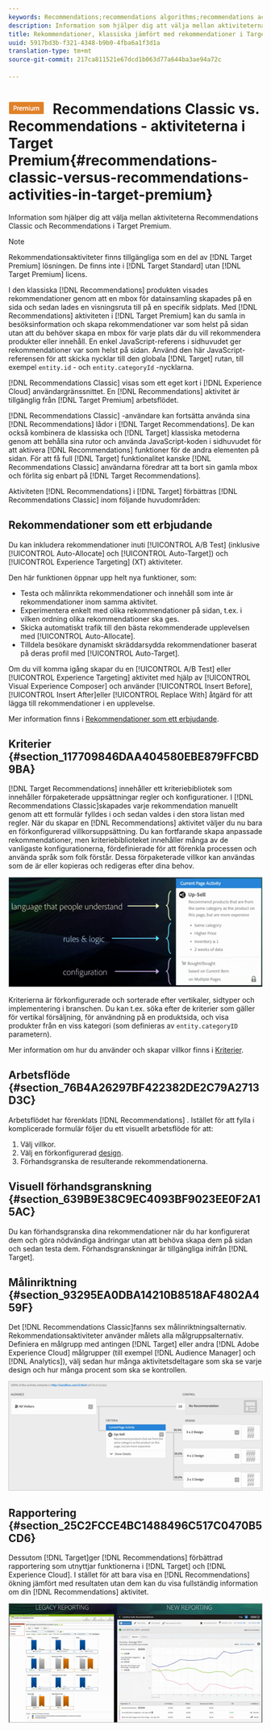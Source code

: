 ```yaml
---
keywords: Recommendations;recommendations algorithms;recommendations activity;recommendations classic
description: Information som hjälper dig att välja mellan aktiviteterna Recommendations Classic och Recommendations i Target Premium.
title: Rekommendationer, klassiska jämfört med rekommendationer i Target Premium
uuid: 5917bd3b-f321-4348-b9b0-4fba6a1f3d1a
translation-type: tm+mt
source-git-commit: 217ca811521e67dcd1b063d77a644ba3ae94a72c

---
```



# ![PREMIUM](/help/assets/premium.png) Recommendations Classic vs. Recommendations - aktiviteterna i Target Premium{#recommendations-classic-versus-recommendations-activities-in-target-premium}

Information som hjälper dig att välja mellan aktiviteterna Recommendations Classic och Recommendations i Target Premium.

>[!NOTE]
>
>Rekommendationsaktiviteter finns tillgängliga som en del av [!DNL Target Premium] lösningen. De finns inte i [!DNL Target Standard] utan [!DNL Target Premium] licens.

I den klassiska [!DNL Recommendations] produkten visades rekommendationer genom att en mbox för datainsamling skapades på en sida och sedan lades en visningsruta till på en specifik sidplats. Med [!DNL Recommendations] aktiviteten i [!DNL Target Premium] kan du samla in besöksinformation och skapa rekommendationer var som helst på sidan utan att du behöver skapa en mbox för varje plats där du vill rekommendera produkter eller innehåll. En enkel JavaScript-referens i sidhuvudet ger rekommendationer var som helst på sidan. Använd den här JavaScript-referensen för att skicka nycklar till den globala [!DNL Target] rutan, till exempel `entity.id` - och `entity.categoryId` -nycklarna.

[!DNL Recommendations Classic] visas som ett eget kort i [!DNL Experience Cloud] användargränssnittet. En [!DNL Recommendations] aktivitet är tillgänglig från [!DNL Target Premium] arbetsflödet.

[!DNL Recommendations Classic] -användare kan fortsätta använda sina [!DNL Recommendations] lådor i [!DNL Target Recommendations]. De kan också kombinera de klassiska och [!DNL Target] klassiska metoderna genom att behålla sina rutor och använda JavaScript-koden i sidhuvudet för att aktivera [!DNL Recommendations] funktioner för de andra elementen på sidan. För att få full [!DNL Target] funktionalitet kanske [!DNL Recommendations Classic] användarna föredrar att ta bort sin gamla mbox och förlita sig enbart på [!DNL Target Recommendations].

Aktiviteten [!DNL Recommendations] i [!DNL Target] förbättras [!DNL Recommendations Classic] inom följande huvudområden:

## Rekommendationer som ett erbjudande

Du kan inkludera rekommendationer inuti [!UICONTROL A/B Test] (inklusive [!UICONTROL Auto-Allocate] och [!UICONTROL Auto-Target]) och [!UICONTROL Experience Targeting] (XT) aktiviteter.

Den här funktionen öppnar upp helt nya funktioner, som:

* Testa och målinrikta rekommendationer och innehåll som inte är rekommendationer inom samma aktivitet.
* Experimentera enkelt med olika rekommendationer på sidan, t.ex. i vilken ordning olika rekommendationer ska ges.
* Skicka automatiskt trafik till den bästa rekommenderade upplevelsen med [!UICONTROL Auto-Allocate].
* Tilldela besökare dynamiskt skräddarsydda rekommendationer baserat på deras profil med [!UICONTROL Auto-Target].

Om du vill komma igång skapar du en [!UICONTROL A/B Test] eller [!UICONTROL Experience Targeting] aktivitet med hjälp av [!UICONTROL Visual Experience Composer] och använder [!UICONTROL Insert Before], [!UICONTROL Insert After]eller [!UICONTROL Replace With] åtgärd för att lägga till rekommendationer i en upplevelse.

Mer information finns i [Rekommendationer som ett erbjudande](/help/c-recommendations/recommendations-as-an-offer.md).

## Kriterier {#section_117709846DAA404580EBE879FFCBD9BA}

[!DNL Target Recommendations] innehåller ett kriteriebibliotek som innehåller förpaketerade uppsättningar regler och konfigurationer. I [!DNL Recommendations Classic]skapades varje rekommendation manuellt genom att ett formulär fylldes i och sedan valdes i den stora listan med regler. När du skapar en [!DNL Recommendations] aktivitet väljer du nu bara en förkonfigurerad villkorsuppsättning. Du kan fortfarande skapa anpassade rekommendationer, men kriteriebiblioteket innehåller många av de vanligaste konfigurationerna, fördefinierade för att förenkla processen och använda språk som folk förstår. Dessa förpaketerade villkor kan användas som de är eller kopieras och redigeras efter dina behov.

![](assets/overview_criteria.png)

Kriterierna är förkonfigurerade och sorterade efter vertikaler, sidtyper och implementering i branschen. Du kan t.ex. söka efter de kriterier som gäller för vertikal försäljning, för användning på en produktsida, och visa produkter från en viss kategori (som definieras av `entity.categoryID` parametern).

Mer information om hur du använder och skapar villkor finns i [Kriterier](../../c-recommendations/c-algorithms/algorithms.md#concept_4BD01DC437F543C0A13621C93A302750).

## Arbetsflöde {#section_76B4A26297BF422382DE2C79A2713D3C}

Arbetsflödet har förenklats [!DNL Recommendations] . Istället för att fylla i komplicerade formulär följer du ett visuellt arbetsflöde för att:

1. Välj villkor.
1. Välj en förkonfigurerad [design](../../c-recommendations/c-design-overview/create-design.md#task_CC5BD28C364742218C1ACAF0D45E0E14).
1. Förhandsgranska de resulterande rekommendationerna.

## Visuell förhandsgranskning {#section_639B9E38C9EC4093BF9023EE0F2A15AC}

Du kan förhandsgranska dina rekommendationer när du har konfigurerat dem och göra nödvändiga ändringar utan att behöva skapa dem på sidan och sedan testa dem. Förhandsgranskningar är tillgängliga inifrån [!DNL Target].

## Målinriktning {#section_93295EA0DBA14210B8518AF4802A459F}

Det [!DNL Recommendations Classic]fanns sex målinriktningsalternativ. Rekommendationsaktiviteter använder målets alla målgruppsalternativ. Definiera en målgrupp med antingen [!DNL Target] eller andra [!DNL Adobe Experience Cloud] målgrupper (till exempel [!DNL Audience Manager] och [!DNL Analytics]), välj sedan hur många aktivitetsdeltagare som ska se varje design och hur många procent som ska se kontrollen.

![](assets/overview_targeting.png)

## Rapportering {#section_25C2FCCE4BC1488496C517C0470B5CD6}

Dessutom [!DNL Target]ger [!DNL Recommendations] förbättrad rapportering som utnyttjar funktionerna i [!DNL Target] och [!DNL Experience Cloud]. I stället för att bara visa en [!DNL Recommendations] ökning jämfört med resultaten utan dem kan du visa fullständig information om din [!DNL Recommendations] aktivitet.

![](assets/overview_report.png)

